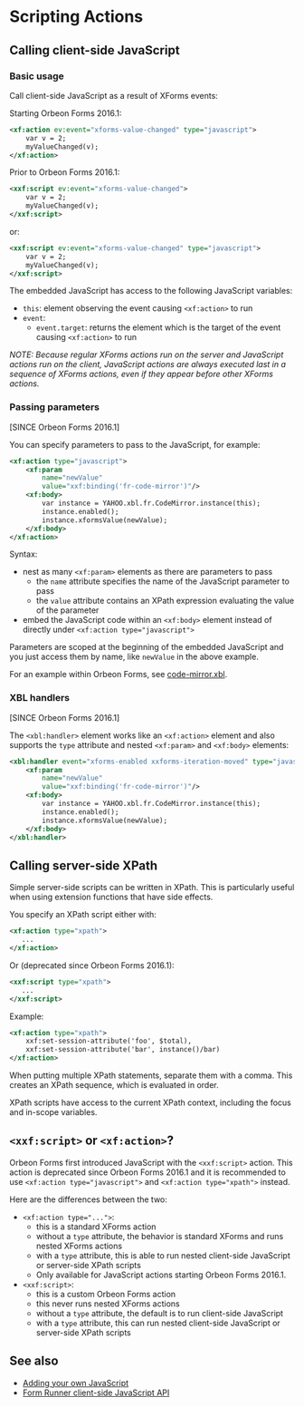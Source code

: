 # Scripting Actions



## Calling client-side JavaScript

### Basic usage

Call client-side JavaScript as a result of XForms events:

Starting Orbeon Forms 2016.1:

```xml
<xf:action ev:event="xforms-value-changed" type="javascript">
    var v = 2;
    myValueChanged(v);
</xf:action>
```

Prior to Orbeon Forms 2016.1:

```xml
<xxf:script ev:event="xforms-value-changed">
    var v = 2;
    myValueChanged(v);
</xxf:script>
```

or:

```xml
<xxf:script ev:event="xforms-value-changed" type="javascript">
    var v = 2;
    myValueChanged(v);
</xxf:script>
```

The embedded JavaScript has access to the following JavaScript variables:

* `this`: element observing the event causing `<xf:action>` to run
* `event`:
    * `event.target`: returns the element which is the target of the event causing `<xf:action>` to run

_NOTE: Because regular XForms actions run on the server and JavaScript actions run on the client, JavaScript actions are always executed last in a sequence of XForms actions, even if they appear before other XForms actions._

### Passing parameters

[SINCE Orbeon Forms 2016.1]

You can specify parameters to pass to the JavaScript, for example:

```xml
<xf:action type="javascript">
    <xf:param
        name="newValue"
        value="xxf:binding('fr-code-mirror')"/>
    <xf:body>
        var instance = YAHOO.xbl.fr.CodeMirror.instance(this);
        instance.enabled();
        instance.xformsValue(newValue);
    </xf:body>
</xf:action>
```

Syntax:

- nest as many `<xf:param>` elements as there are parameters to pass
    - the `name` attribute specifies the name of the JavaScript parameter to pass
    - the `value` attribute contains an XPath expression evaluating the value of the parameter
- embed the JavaScript code within an `<xf:body>` element instead of directly under `<xf:action type="javascript">`

Parameters are scoped at the beginning of the embedded JavaScript and you just access them by name, like `newValue` in the above example.

For an example within Orbeon Forms, see [code-mirror.xbl](https://github.com/orbeon/orbeon-forms/blob/83c1bde2386bc5c69af72a132db61378d2077fc9/src/resources-packaged/xbl/orbeon/code-mirror/code-mirror.xbl).

### XBL handlers

[SINCE Orbeon Forms 2016.1]

The `<xbl:handler>` element works like an `<xf:action>` element and also supports the `type` attribute and nested `<xf:param>` and `<xf:body>` elements:

```xml
<xbl:handler event="xforms-enabled xxforms-iteration-moved" type="javascript">
    <xf:param
        name="newValue"
        value="xxf:binding('fr-code-mirror')"/>
    <xf:body>
        var instance = YAHOO.xbl.fr.CodeMirror.instance(this);
        instance.enabled();
        instance.xformsValue(newValue);
    </xf:body>
</xbl:handler>
```

## Calling server-side XPath

Simple server-side scripts can be written in XPath. This is particularly useful when using extension functions that have side effects.

You specify an XPath script either with:

```xml
<xf:action type="xpath">
   ...
</xf:action>
```

Or (deprecated since Orbeon Forms 2016.1):

```xml
<xxf:script type="xpath">
   ...
</xxf:script>
```

Example:

```xml
<xf:action type="xpath">
    xxf:set-session-attribute('foo', $total),
    xxf:set-session-attribute('bar', instance()/bar)
</xf:action>
```

When putting multiple XPath statements, separate them with a comma. This creates an XPath sequence, which is evaluated in order.

XPath scripts have access to the current XPath context, including the focus and in-scope variables.

## `<xxf:script>` or `<xf:action>`?

Orbeon Forms first introduced JavaScript with the `<xxf:script>` action. This action is deprecated since Orbeon Forms 2016.1 and it is recommended to use `<xf:action type="javascript">` and `<xf:action type="xpath">` instead.

Here are the differences between the two:

* `<xf:action type="...">`:
    * this is a standard XForms action
    * without a `type` attribute, the behavior is standard XForms and runs nested XForms actions
    * with a `type` attribute, this is able to run nested client-side JavaScript or server-side XPath scripts
    * Only available for JavaScript actions starting Orbeon Forms 2016.1.
* `<xxf:script>`:
    * this is a custom Orbeon Forms action
    * this never runs nested XForms actions
    * without a `type` attribute, the default is to run client-side JavaScript
    * with a `type` attribute, this can run nested client-side JavaScript or server-side XPath scripts

## See also

- [Adding your own JavaScript](../../configuration/properties/form-runner.md#adding-your-own-javascript)
- [Form Runner client-side JavaScript API](../form-runner/advanced/client-side-javascript-api.md)
